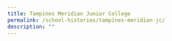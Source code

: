 ```yaml
---
title: Tampines Meridian Junior College
permalink: /school-histories/tampines-meridian-jc/
description: ""
---
```

